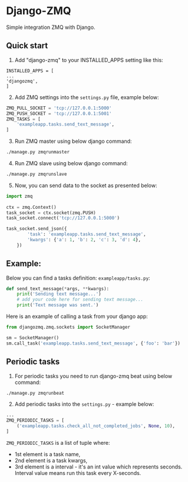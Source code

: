 # Django-ZMQ
Simple integration ZMQ with Django.

## Quick start

1. Add "django-zmq" to your INSTALLED_APPS setting like this:
```text
INSTALLED_APPS = [
...
'djangozmq',
]
```

2. Add ZMQ settings into the `settings.py` file, example below:
```python
ZMQ_PULL_SOCKET = 'tcp://127.0.0.1:5000'
ZMQ_PUSH_SOCKET = 'tcp://127.0.0.1:5001'
ZMQ_TASKS = [
    'exampleapp.tasks.send_text_message',
]
```

3. Run ZMQ master using below django command:
```bash
./manage.py zmqrunmaster
```

4. Run ZMQ slave using below django command:
```bash
./manage.py zmqrunslave
```

5. Now, you can send data to the socket as presented below:
```python
import zmq 
 
ctx = zmq.Context() 
task_socket = ctx.socket(zmq.PUSH) 
task_socket.connect('tcp://127.0.0.1:5000')                                                                                                                                                                

task_socket.send_json({ 
        'task': 'exampleapp.tasks.send_text_message', 
        'kwargs': {'a': 1, 'b': 2, 'c': 3, 'd': 4}, 
    }) 
```

## Example:

Below you can find a tasks definition:
`exampleapp/tasks.py`:
```python
def send_text_message(*args, **kwargs):
    print('Sending text message...')
    # add your code here for sending text message...
    print('Text message was sent.')
```

Here is an example of calling a task from your django app:
```python
from djangozmq.zmq.sockets import SocketManager                                                                                                                                                            

sm = SocketManager()                                                                                                                                                                                       
sm.call_task('exampleapp.tasks.send_text_message', {'foo': 'bar'})                                                                                                                                     
```

## Periodic tasks

1. For periodic tasks you need to run django-zmq beat using below command:
```bash
./manage.py zmqrunbeat
```

2. Add periodic tasks into the `settings.py` - example below:
```python
...
ZMQ_PERIODIC_TASKS = [
    ('exampleapp.tasks.check_all_not_completed_jobs', None, 10),
]
```

`ZMQ_PERIODIC_TASKS` is a list of tuple where:
* 1st element is a task name,
* 2nd element is a task kwargs,
* 3rd element is a interval - it's an int value which represents seconds. Interval value means run this task 
every X-seconds.
